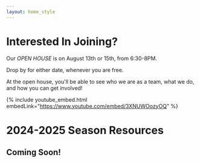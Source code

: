 ```yaml
---
layout: home_style
---
```


# Interested In Joining?

Our *OPEN HOUSE* is on August 13th or 15th, from 6:30-8PM.

Drop by for either date, whenever you are free.

At the open house, you'll be able to see who we are as a team, what we do, and how you can get involved!

{% include youtube_embed.html embedLink="https://www.youtube.com/embed/3XNUWOozyOQ" %}

# 2024-2025 Season Resources

## Coming Soon!
